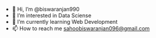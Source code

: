 - 👋 Hi, I’m @biswaranjan990
- 👀 I’m interested in Data Sciense
- 🌱 I’m currently learning Web Development
- 📫 How to reach me sahoobiswaranjan096@gmail.com

<!---
biswaranjan990/biswaranjan990 is a ✨ special ✨ repository because its `README.md` (this file) appears on your GitHub profile.
You can click the Preview link to take a look at your changes.
--->

